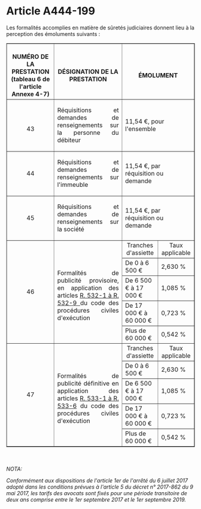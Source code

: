 # Article A444-199

<p>Les formalités accomplies en matière de sûretés judiciaires donnent lieu à la perception des émoluments suivants : </p><table border='1'><tbody><tr><th><br/>NUMÉRO DE LA PRESTATION <br/>(tableau 6 de l'article Annexe 4-7) </th><th><br/>DÉSIGNATION DE LA PRESTATION </th><th colspan='2'><br/>ÉMOLUMENT </th></tr><tr><td align='center'><br/>43 </td><td align='justify'><p>Réquisitions et demandes de renseignements sur la personne du débiteur </p></td><td colspan='2' align='left'>11,54 €, pour l'ensemble </td></tr><tr><td align='center'>44 </td><td align='justify'><p>Réquisitions et demandes de renseignements sur l'immeuble </p></td><td colspan='2' align='left'>11,54 €, par réquisition ou demande </td></tr><tr><td align='center'>45 </td><td align='justify'><p>Réquisitions et demandes de renseignements sur la société </p></td><td colspan='2' align='left'>11,54 €, par réquisition ou demande </td></tr><tr><td rowspan='5' align='center'>46 </td><td rowspan='5' align='justify'><br/>Formalités de publicité provisoire, en application des articles <a href='/code-des-procedures-civiles-dexecution/partie-reglementaire/livre-v-les-mesures-conservatoires/titre-iii-les-suretes-judiciaires/chapitre-ii-la-publicite-provisoire/section-1-les-formalites/r532-1.md' title='Code des procédures civiles d'exécution - art. R532-1 (V)'>R. 532-1 à R. 532-9 </a>du code des procédures civiles d'exécution </td><td align='center'>Tranches d'assiette </td><td align='center'>Taux applicable </td></tr><tr><td align='left'>De 0 à 6 500 € </td><td align='left'>2,630 % </td></tr><tr><td align='left'>De 6 500 € à 17 000 € </td><td align='left'>1,085 % </td></tr><tr><td align='left'>De 17 000 € à 60 000 € </td><td align='left'>0,723 % </td></tr><tr><td align='left'>Plus de 60 000 € </td><td align='left'>0,542 % </td></tr><tr><td rowspan='5' align='center'>47 </td><td rowspan='5' align='justify'><br/>Formalités de publicité définitive en application des articles <a href='/code-des-procedures-civiles-dexecution/partie-reglementaire/livre-v-les-mesures-conservatoires/titre-iii-les-suretes-judiciaires/chapitre-iii-la-publicite-definitive/r533-1.md' title='Code des procédures civiles d'exécution - art. R533-1 (V)'>R. 533-1 à R. 533-6</a> du code des procédures civiles d'exécution </td><td align='center'>Tranches d'assiette </td><td align='center'>Taux applicable </td></tr><tr><td align='left'>De 0 à 6 500 € </td><td align='left'>2,630 % </td></tr><tr><td align='left'>De 6 500 € à 17 000 € </td><td align='left'>1,085 % </td></tr><tr><td align='left'>De 17 000 € à 60 000 € </td><td align='left'>0,723 % </td></tr><tr><td align='left'>Plus de 60 000 € </td><td align='left'>0,542 %</td></tr></tbody></table><br/><br/><i>NOTA:<p>Conformément aux dispositions de l'article 1er de l'arrêté du 6 juillet 2017 adopté dans les conditions prévues à l'article 5 du décret n° 2017-862 du 9 mai 2017, les tarifs des avocats sont fixés pour une période transitoire de deux ans comprise entre le 1er septembre 2017 et le 1er septembre 2019.</p></i>